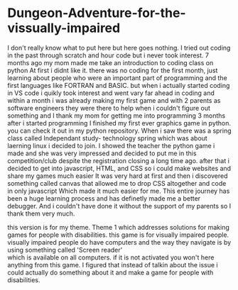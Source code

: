 # Dungeon-Adventure-for-the-vissually-impaired
I don't really know what to put here but here goes nothing.
I tried out coding in the past through scratch and hour code but i never took interest.
7 months ago my mom made me take an introduction to coding class on python
At first i didnt like it. there was no coding for the first month, just learning about people who were an important
part of programming and the first languages  like FORTRAN and BASIC.
but when i actually started coding in VS code i quikly took interest and went vary far ahead in coding and within a month i was already making my first game
and with 2 parents as software engineers they were there to help when i couldn't figure out something
and I thank my mom for getting me into programming
3 months after i started programming I finished my first ever graphics game in python. you can check it out in my python repository.
When i saw there was a spring class called Independant study- technology spring which was about 
laerning linux i decided to join. I showed the teacher the python game i made and she was very impressed and decided to put me in this competition/club
despite the registration closing a long time ago.
after that i decided to get into javascript, HTML, and CSS so i could make websites and share my games much easier
It was very hard at first and then i discovered something called canvas that allowed me to drop CSS altogether and code in only javascript
Which made it much easier for me. This entire journey has been a huge learning process and has definetly made me a better debugger.
And i couldn't have done it without the support of my parents so I thank them very much.


this version is for my theme. Theme 1 which addresses solutions for making games for people with disabilities. 
this game is for visually impaired people. visually impaired people do have computers and the way they navigate is by using something called 'Screen reader'  
which is available on all computers. if it is not activated you won't here anything from this game. I figured that instead of talkin about the issue i could
actually do something about it and make a game for people with disabilities.
